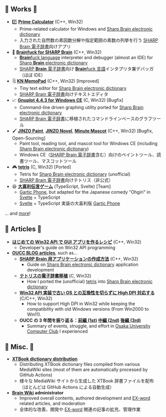 ## 🎁 Works 🎁

- 7️⃣ **[Prime Calculator](https://github.com/watamario15/prime-calculator)** (C++, Win32)
  - Prime-related calculator for Windows and [Sharp Brain electronic dictionary](https://jp.sharp/edictionary/)
  - 入力された自然数の素因数分解や指定範囲の素数の列挙を行う [SHARP Brain 電子辞書](https://jp.sharp/edictionary/)向けアプリ
- 🔣 **[Brainfuck for SHARP Brain](https://github.com/watamario15/brainfuck)** (C++, Win32)
  - [**Brain**fuck language](https://www.muppetlabs.com/~breadbox/bf/) interpreter and debugger (almost an IDE) for [Sharp **Brain** electronic dictionary](https://jp.sharp/edictionary/)
  - [SHARP **Brain** 電子辞書](https://jp.sharp/edictionary/)向け [**Brain**fuck 言語](https://www.muppetlabs.com/~breadbox/bf/)インタプリタ兼デバッガ（ほぼ IDE）
- 🗒️ **[KN MemoPad](https://github.com/watamario15/kn-memopad)** (C++, Win32) \[Improved\]
  - Tiny text editor for [Sharp Brain electronic dictionary](https://jp.sharp/edictionary/)
  - [SHARP Brain 電子辞書](https://jp.sharp/edictionary/)向けテキストエディタ
- 📈 **[Gnuplot 4.4.3 for Windows CE](https://github.com/watamario15/gnuplot-wince)** (C, Win32) \[Bugfix\]
  - Command-line driven graphing utility ported for [Sharp Brain electronic dictionary](https://jp.sharp/edictionary/)
  - [SHARP Brain 電子辞書](https://jp.sharp/edictionary/)に移植されたコマンドラインベースのグラフツール
- 🖌️ **[JINZO Paint](https://github.com/brain-hackers/jinzo-paint)**, **[JINZO Novel](https://github.com/brain-hackers/jinzo-novel)**, **[Minute Mascot](https://github.com/brain-hackers/minute-mascot)** (C++, Win32) \[Bugfix, Open-Sourcing\]
  - Paint tool, reading tool, and mascot tool for Windows CE (including [Sharp Brain electronic dictionary](https://jp.sharp/edictionary/))
  - Windows CE（[SHARP Brain 電子辞書](https://jp.sharp/edictionary/)含む）向けのペイントツール、読書ツール、マスコットツール
- 🎮 **[tetris](https://github.com/OUCC/tetris)** (C, Win32) \[Ported\]
  - Tetris for [Sharp Brain electronic dictionary](https://jp.sharp/edictionary/) (unofficial)
  - [SHARP Brain 電子辞書](https://jp.sharp/edictionary/)向けテトリス（非公式）
- 😆 **[大喜利伝言ゲーム](https://github.com/littlegirl0820/semi-b)** (TypeScript, Svelte) \[Team\]
  - [Gartic Phone](https://garticphone.com/), but adapted for the Japanese comedy "Ohgiri" in [Svelte](https://svelte.dev/) + TypeScript
  - [Svelte](https://svelte.jp/) + TypeScript 実装の大喜利版 [Gartic Phone](https://garticphone.com/ja)

... and [more](https://github.com/watamario15?tab=repositories)!

## 📰 Articles 📰

- **[はじめての Win32 API で GUI アプリを作るレシピ](https://axross-recipe.com/recipes/277)** (C++, Win32)
  - Developer's guide on Win32 API programming
- **[OUCC BLOG articles](https://oucc.org/blog/authors/watamario15/)**, such as...
  - **[SHARP Brain 用アプリケーションの作成方法](https://oucc.org/blog/articles/303)** (C++, Win32)
    - Guide on [Sharp Brain electronic dictionary](https://jp.sharp/edictionary/) application development
  - **[テトリスの電子辞書移植](https://oucc.org/blog/articles/490)** (C, Win32)
    - How I ported the (unofficial) [tetris](https://github.com/Yuri213212/tetris) into [Sharp Brain electronic dictionary](https://jp.sharp/edictionary/)
  - **[Win32 API 実装で古い OS との互換性を切らずに High DPI 対応する](https://oucc.org/blog/articles/2024-12-24-highdpi/)** (C/C++, Win32)
    - How to support High DPI in Win32 while keeping the compatibility with old Windows versions (From Win2000 to Win11).
  - **OUCC の 3 年間を振り返る：[前編 (1st)](https://oucc.org/blog/articles/835) [中編 (2nd)](https://oucc.org/blog/articles/870) [後編 (3rd)](https://oucc.org/blog/articles/871)**
    - Summary of events, struggle, and effort in [Osaka University Computer Club](https://github.com/OUCC) I experienced

## 📓 Misc. 📓

- **[XTBook dictionary distribution](https://github.com/watamario15/xtbook)**
  - Distributing XTBook dictionary files compiled from various MediaWiki sites (most of them are automatically processed by GitHub Actions)
  - 様々な MediaWiki サイトから生成した XTBook 辞書ファイルを配布（ほとんどは GitHub Actions による自動生成）
- **[Brain Wiki](https://brain.fandom.com/ja/wiki/Brain_Wiki) administrator**
  - Improved overall contents, authored development and [EX-word](https://exword.jp/) related articles, and moderation
  - 全体的な改善、開発や [EX-word](https://exword.jp/) 関連の記事の拡充、管理作業
